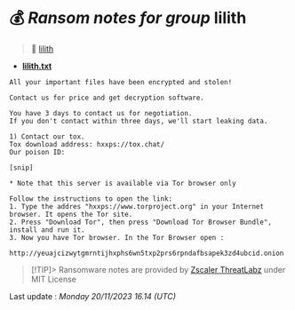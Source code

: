 # 💰 _Ransom notes for group_ lilith
> 🔗 [lilith](group/lilith)
* **[lilith.txt](https://ransomware.live/ransomware_notes/lilith/lilith.txt)**

```
All your important files have been encrypted and stolen!

Contact us for price and get decryption software.

You have 3 days to contact us for negotiation.
If you don't contact within three days, we'll start leaking data.

1) Contact our tox.
Tox download address: hxxps://tox.chat/
Our poison ID:

[snip]

* Note that this server is available via Tor browser only

Follow the instructions to open the link:
1. Type the addres "hxxps://www.torproject.org" in your Internet browser. It opens the Tor site.
2. Press "Download Tor", then press "Download Tor Browser Bundle", install and run it.
3. Now you have Tor browser. In the Tor Browser open :

http://yeuajcizwytgmrntijhxphs6wn5txp2prs6rpndafbsapek3zd4ubcid.onion

```


> [!TIP]> Ransomware notes are provided by [Zscaler ThreatLabz](https://github.com/threatlabz/ransomware_notes) under MIT License
> 




Last update : _Monday 20/11/2023 16.14 (UTC)_

